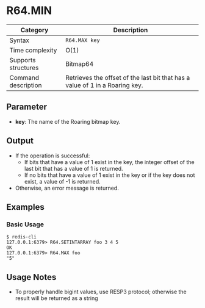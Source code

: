 # R64.MIN

| Category            | Description                                                                  |
| ------------------- | ---------------------------------------------------------------------------- |
| Syntax              | `R64.MAX key`                                                                |
| Time complexity     | O(1)                                                                         |
| Supports structures | Bitmap64                                                                     |
| Command description | Retrieves the offset of the last bit that has a value of 1 in a Roaring key. |

## Parameter

- **key**: The name of the Roaring bitmap key.

## Output

- If the operation is successful:
  - If bits that have a value of 1 exist in the key, the integer offset of the last bit that has a value of 1 is returned.
  - If no bits that have a value of 1 exist in the key or if the key does not exist, a value of -1 is returned.
- Otherwise, an error message is returned.

## Examples

### Basic Usage

```
$ redis-cli
127.0.0.1:6379> R64.SETINTARRAY foo 3 4 5
OK
127.0.0.1:6379> R64.MAX foo
"5"
```

## Usage Notes

- To properly handle bigint values, use RESP3 protocol; otherwise the result will be returned as a string
